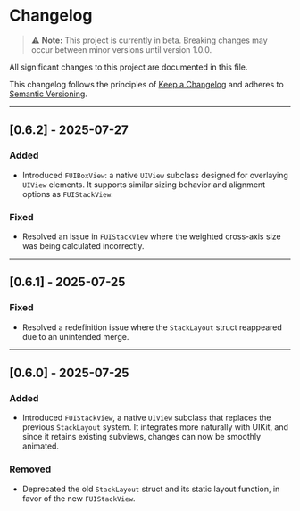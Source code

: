 # Changelog

> ⚠️ **Note:** This project is currently in beta. Breaking changes may occur between minor versions until version 1.0.0.

All significant changes to this project are documented in this file.

This changelog follows the principles of [Keep a Changelog](https://keepachangelog.com/en/1.0.0/)
and adheres to [Semantic Versioning](https://semver.org/spec/v2.0.0.html).

---

## [0.6.2] - 2025-07-27

### Added

- Introduced `FUIBoxView`: a native `UIView` subclass designed for overlaying `UIView` elements. It supports similar sizing behavior and alignment options as `FUIStackView`.

### Fixed

- Resolved an issue in `FUIStackView` where the weighted cross-axis size was being calculated incorrectly.

---

## [0.6.1] - 2025-07-25

### Fixed

- Resolved a redefinition issue where the `StackLayout` struct reappeared due to an unintended merge.

---

## [0.6.0] - 2025-07-25

### Added

- Introduced `FUIStackView`, a native `UIView` subclass that replaces the previous `StackLayout` system. It integrates more naturally with UIKit, and since it retains existing subviews, changes can now be smoothly animated.

### Removed

- Deprecated the old `StackLayout` struct and its static layout function, in favor of the new `FUIStackView`.
